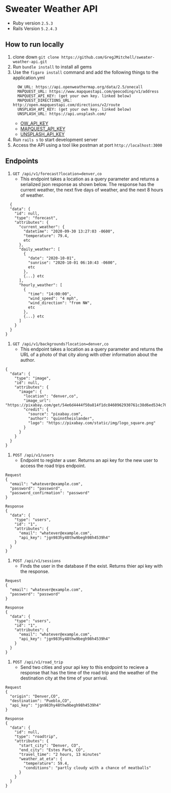 # Sweater Weather API


* Ruby version `2.5.3`
* Rails Version `5.2.4.3`
## How to run locally
1. clone down `git clone https://github.com/GregJMitchell/sweater-weather-api.git`
1. Run `bundle install` to install all gems
1. Use the `figaro install` command and add the following things to the application.yml
    ```OW_API_KEY: (get your own key. linked below)
      OW_URL: https://api.openweathermap.org/data/2.5/onecall
      MAPQUEST_URL: https://www.mapquestapi.com/geocoding/v1/address
      MAPQUEST_API_KEY: (get your own key. linked below)
      MAPQUEST_DIRECTIONS_URL: http://open.mapquestapi.com/directions/v2/route
      UNSPLASH_API_KEY: (get your own key. linked below)
      UNSPLASH_URL: https://api.unsplash.com/
    ```
    * [OW_API_KEY](https://openweathermap.org/api/one-call-api)
    * [MAPQUEST_API_KEY](https://developer.mapquest.com/)
    * [UNSPLASH_API_KEY](https://unsplash.com/developers)
1. Run `rails s` to start development server
1. Access the API using a tool like postman at port `http://localhost:3000`
## Endpoints
1. `GET /api/v1/forecast?location=denver,co`
    * This endpoint takes a location as a query parameter and returns a serialized json response as shown below. The response has the current weather, the next five days of weather, and the next 8 hours of weather.
```
  {
  "data": {
    "id": null,
    "type": "forecast",
    "attributes": {
      "current_weather": {
        "datetime": "2020-09-30 13:27:03 -0600",
        "temperature": 79.4,
        etc
      },
      "daily_weather": [
        {
          "date": "2020-10-01",
          "sunrise": "2020-10-01 06:10:43 -0600",
          etc
        },
        {...} etc
      ],
      "hourly_weather": [
        {
          "time": "14:00:00",
          "wind_speed": "4 mph",
          "wind_direction": "from NW",
          etc
        },
        {...} etc
      ]
    }
  }
}
```
1. `GET /api/v1/backgrounds?location=denver,co`
    * This endpoint takes a location as a query parameter and returns the URL of a photo of that city along with other information about the author.
```
{
  "data": {
    "type": "image",
    "id": null,
    "attributes": {
      "image": {
        "location": "denver,co",
        "image_url": "https://pixabay.com/get/54e6d4444f50a814f1dc8460962930761c38d6ed534c704c7c2878dd954dc451_640.jpg",
        "credit": {
          "source": "pixabay.com",
          "author": "quinntheislander",
          "logo": "https://pixabay.com/static/img/logo_square.png"
        }
      }
    }
  }
}
```
1. `POST /api/v1/users`
    * Endpoint to register a user. Returns an api key for the new user to access the road trips endpoint.
```
Request
{
  "email": "whatever@example.com",
  "password": "password",
  "password_confirmation": "password"
}
```
```
Response
{
  "data": {
    "type": "users",
    "id": "1",
    "attributes": {
      "email": "whatever@example.com",
      "api_key": "jgn983hy48thw9begh98h4539h4"
    }
  }
}
```
1. `POST /api/v1/sessions`
    * Finds the user in the database if the exist. Returns thier api key with the response.
```
Request
{
  "email": "whatever@example.com",
  "password": "password"
}
```
```
Response
{
  "data": {
    "type": "users",
    "id": "1",
    "attributes": {
      "email": "whatever@example.com",
      "api_key": "jgn983hy48thw9begh98h4539h4"
    }
  }
}
```
1. `POST /api/v1/road_trip`
    * Send two cities and your api key to this endpoint to recieve a response that has the time of the road trip and the weather of the destination city at the time of your arrival.
```
Request
{
  "origin": "Denver,CO",
  "destination": "Pueblo,CO",
  "api_key": "jgn983hy48thw9begh98h4539h4"
}
```
```
Response
{
  "data": {
    "id": null,
    "type": "roadtrip",
    "attributes": {
      "start_city": "Denver, CO",
      "end_city": "Estes Park, CO",
      "travel_time": "2 hours, 13 minutes"
      "weather_at_eta": {
        "temperature": 59.4,
        "conditions": "partly cloudy with a chance of meatballs"
      }
    }
  }
}
```
